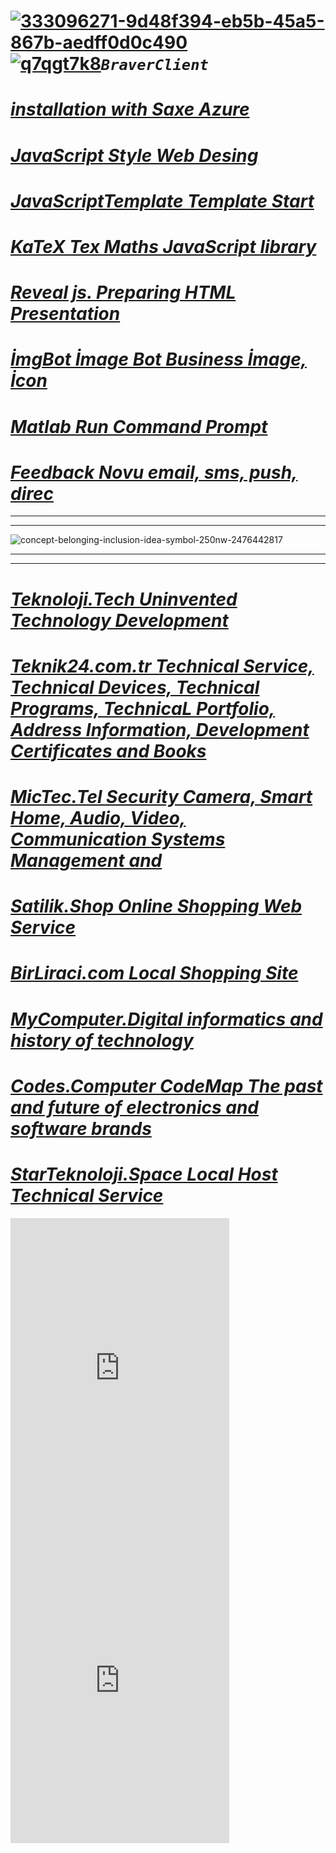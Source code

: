# [ ![333096271-9d48f394-eb5b-45a5-867b-aedff0d0c490](https://github.com/BraverClient/HelloWorld/assets/93947784/f9ab041a-8917-4ff6-8b3e-fca7c08d6f16)![q7qgt7k8](https://github.com/user-attachments/assets/fcd1b23e-ecb4-474e-8c35-4285f1b6f7f5)](https://starteknoloji.space)***`BraverClient`***

# ***[installation with Saxe Azure](https://braverclient.github.io/SaxeAzure/)***
# ***[JavaScript Style Web Desing](https://braverclient.github.io/standard-16.0.4/)***
# ***[JavaScriptTemplate Template Start](https://braverclient.github.io/JavaScript/)***
# ***[KaTeX Tex Maths JavaScript library](https://braverclient.github.io/KaTeX/)***
# ***[Reveal js. Preparing HTML Presentation](https://braverclient.github.io/reveal.js/)***
# ***[İmgBot İmage Bot Business İmage, İcon](https://braverclient.github.io/imgBot/)***
# ***[Matlab Run Command Prompt](https://braverclient.github.io/run-command/)***
# ***[Feedback Novu  email, sms, push, direc](https://braverclient.github.io/novu/)***
-------------------------------------------------------------------------------------------------------------------------------------------------------------------------
----------
![concept-belonging-inclusion-idea-symbol-250nw-2476442817](https://github.com/user-attachments/assets/6177c2ed-333d-4a9b-ab21-0458b79d6bd4)

-------------------------------------------------------------------------------------------------------------------------------------------------------------------------
----------
# ***[Teknoloji.Tech Uninvented Technology Development](https://teknoloji.tech)***
# ***[Teknik24.com.tr Technical Service, Technical Devices, Technical Programs, TechnicaL Portfolio, Address Information, Development Certificates and Books](http://teknik24.com.tr)***
# ***[MicTec.Tel Security Camera, Smart Home, Audio, Video, Communication Systems Management and ](https://mictec.tel)***
# ***[Satilik.Shop Online Shopping Web Service](https://satilik.shop)***
# ***[BirLiraci.com Local Shopping Site](https://birliraci.com)***
# ***[MyComputer.Digital informatics and history of technology](https://mycomputer.digital/Fast-pages/)***
# ***[Codes.Computer CodeMap The past and future of electronics and software brands](https://braverclient.github.io/Kod-Dosyalari/)***
# ***[StarTeknoloji.Space Local Host Technical Service](https://v07n095z-4000.euw.devtunnels.ms)***
<iframe src="https://discord.com/widget?id=1007605187197800530&theme=dark" width="350" height="500" allowtransparency="true" frameborder="0" sandbox="allow-popups allow-popups-to-escape-sandbox allow-same-origin allow-scripts"></iframe>
<iframe src="https://discord.com/widget?id=1124268216408096914&theme=dark" width="350" height="500" allowtransparency="true" frameborder="0" sandbox="allow-popups allow-popups-to-escape-sandbox allow-same-origin allow-scripts"></iframe> 


